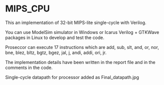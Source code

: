 # MIPS_CPU

This an implementation of 32-bit MIPS-lite single-cycle with Verilog.

You can use ModelSim simulator in Windows or Icarus Verilog + GTKWave packages in Linux to develop and test the code. 

Proseccor can execute 17 instructions which are add, sub, slt, and, or, nor, bne, blez, bltz, bgtz, bgez, jal, j, andi, addi, ori, jr.

The implementation details have been written in the report file and in the comments in the code.

Single-cycle datapath for processor added as Final_datapath.jpg



